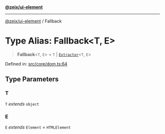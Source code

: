 [**@zeix/ui-element**](../README.md)

***

[@zeix/ui-element](../globals.md) / Fallback

# Type Alias: Fallback\<T, E\>

> **Fallback**\<`T`, `E`\> = `T` \| [`Extractor`](Extractor.md)\<`T`, `E`\>

Defined in: [src/core/dom.ts:64](https://github.com/zeixcom/ui-element/blob/661f034749e9d67cfb1d46cbacb8c3372af8ed61/src/core/dom.ts#L64)

## Type Parameters

### T

`T` *extends* `object`

### E

`E` *extends* `Element` = `HTMLElement`
